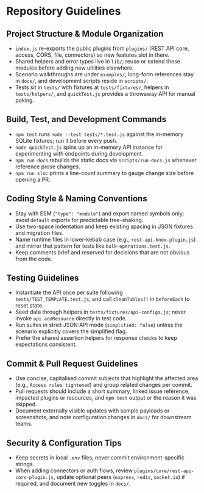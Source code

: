 # Repository Guidelines

## Project Structure & Module Organization
- `index.js` re-exports the public plugins from `plugins/` (REST API core, access, CORS, file, connectors) so new features slot in there.
- Shared helpers and error types live in `lib/`; reuse or extend these modules before adding new utilities elsewhere.
- Scenario walkthroughs are under `examples/`, long-form references stay in `docs/`, and development scripts reside in `scripts/`.
- Tests sit in `tests/` with fixtures at `tests/fixtures/`, helpers in `tests/helpers/`, and `quickTest.js` provides a throwaway API for manual poking.

## Build, Test, and Development Commands
- `npm test` runs `node --test tests/*.test.js` against the in-memory SQLite fixtures; run it before every push.
- `node quickTest.js` spins up an in-memory API instance for experimenting with endpoints during development.
- `npm run docs` rebuilds the static docs via `scripts/run-docs.js` whenever reference prose changes.
- `npm run sloc` prints a line-count summary to gauge change size before opening a PR.

## Coding Style & Naming Conventions
- Stay with ESM (`"type": "module"`) and export named symbols only; avoid `default` exports for predictable tree-shaking.
- Use two-space indentation and keep existing spacing in JSON fixtures and migration files.
- Name runtime files in lower-kebab case (e.g., `rest-api-knex-plugin.js`) and mirror that pattern for tests like `bulk-operations.test.js`.
- Keep comments brief and reserved for decisions that are not obvious from the code.

## Testing Guidelines
- Instantiate the API once per suite following `tests/TEST_TEMPLATE.test.js`, and call `cleanTables()` in `beforeEach` to reset state.
- Seed data through helpers in `tests/fixtures/api-configs.js`; never invoke `api.addResource` directly in test code.
- Run suites in strict JSON:API mode (`simplified: false`) unless the scenario explicitly covers the simplified flag.
- Prefer the shared assertion helpers for response checks to keep expectations consistent.

## Commit & Pull Request Guidelines
- Use concise, capitalised commit subjects that highlight the affected area (e.g., `Access rules tightened`) and group related changes per commit.
- Pull requests should include a short summary, linked issue reference, impacted plugins or resources, and `npm test` output or the reason it was skipped.
- Document externally visible updates with sample payloads or screenshots, and note configuration changes in `docs/` for downstream teams.

## Security & Configuration Tips
- Keep secrets in local `.env` files; never commit environment-specific strings.
- When adding connectors or auth flows, review `plugins/core/rest-api-cors-plugin.js`, update optional peers (`express`, `redis`, `socket.io`) if required, and document new toggles in `docs/`.
